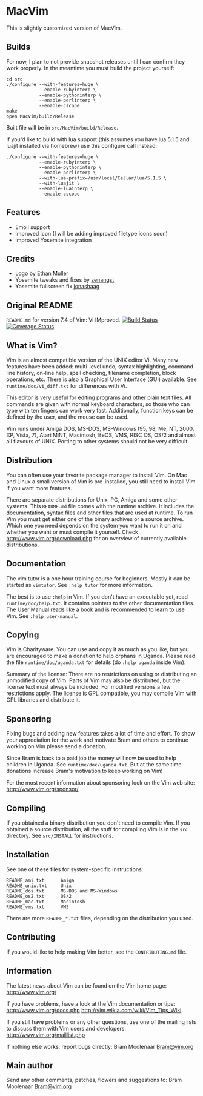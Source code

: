 # MacVim

This is slightly customized version of MacVim.

## Builds

For now, I plan to not provide snapshot releases until I can confirm they work
properly. In the meantime you must build the project yourself:

```
cd src
./configure --with-features=huge \
            --enable-rubyinterp \
            --enable-pythoninterp \
            --enable-perlinterp \
            --enable-cscope
make
open MacVim/build/Release
```

Built file will be in `src/MacVim/build/Release`.

If you'd like to build with lua support (this assumes you have lua 5.1.5 and luajit
installed via homebrew) use this configure call instead:

```
./configure --with-features=huge \
            --enable-rubyinterp \
            --enable-pythoninterp \
            --enable-perlinterp \
            --with-lua-prefix=/usr/local/Cellar/lua/5.1.5 \
            --with-luajit \
            --enable-luainterp \
            --enable-cscope
```

## Features

* Emoji support
* Improved icon (I will be adding improved filetype icons soon)
* Improved Yosemite integration

## Credits

* Logo by [Ethan Muller](https://dribbble.com/shots/1100850-Vim-Icon-Replacement)
* Yosemite tweaks and fixes by [zenangst](https://github.com/b4winckler/macvim/pull/45)
* Yosemite fullscreen fix [jonashaag](https://github.com/jonashaag/macvim/commit/0c68453e1a6bb7150ab694b126f3db9cb8cd971f)

## Original README

`README.md` for version 7.4 of Vim: Vi IMproved.
[![Build Status](https://travis-ci.org/vim/vim.svg?branch=master)](https://travis-ci.org/vim/vim)
[![Coverage Status](https://coveralls.io/repos/vim/vim/badge.svg?branch=master&service=github)](https://coveralls.io/github/vim/vim?branch=master)


## What is Vim? ##

Vim is an almost compatible version of the UNIX editor Vi.  Many new features
have been added: multi-level undo, syntax highlighting, command line history,
on-line help, spell checking, filename completion, block operations, etc.
There is also a Graphical User Interface (GUI) available.  See
`runtime/doc/vi_diff.txt` for differences with Vi.

This editor is very useful for editing programs and other plain text files.
All commands are given with normal keyboard characters, so those who can type
with ten fingers can work very fast.  Additionally, function keys can be
defined by the user, and the mouse can be used.

Vim runs under Amiga DOS, MS-DOS, MS-Windows (95, 98, Me, NT, 2000, XP, Vista,
7), Atari MiNT, Macintosh, BeOS, VMS, RISC OS, OS/2 and almost all flavours of
UNIX.  Porting to other systems should not be very difficult.


## Distribution ##

You can often use your favorite package manager to install Vim.  On Mac and
Linux a small version of Vim is pre-installed, you still need to install Vim
if you want more features.

There are separate distributions for Unix, PC, Amiga and some other systems.
This `README.md` file comes with the runtime archive.  It includes the
documentation, syntax files and other files that are used at runtime.  To run
Vim you must get either one of the binary archives or a source archive.
Which one you need depends on the system you want to run it on and whether you
want or must compile it yourself.  Check http://www.vim.org/download.php for
an overview of currently available distributions.


## Documentation ##

The vim tutor is a one hour training course for beginners.  Mostly it can be
started as `vimtutor`.  See `:help tutor` for more information.

The best is to use `:help` in Vim.  If you don't have an executable yet, read
`runtime/doc/help.txt`.  It contains pointers to the other documentation
files.  The User Manual reads like a book and is recommended to learn to use
Vim.  See `:help user-manual`.


## Copying ##

Vim is Charityware.  You can use and copy it as much as you like, but you are
encouraged to make a donation to help orphans in Uganda.  Please read the file
`runtime/doc/uganda.txt` for details (do `:help uganda` inside Vim).

Summary of the license: There are no restrictions on using or distributing an
unmodified copy of Vim.  Parts of Vim may also be distributed, but the license
text must always be included.  For modified versions a few restrictions apply.
The license is GPL compatible, you may compile Vim with GPL libraries and
distribute it.


## Sponsoring ##

Fixing bugs and adding new features takes a lot of time and effort.  To show
your appreciation for the work and motivate Bram and others to continue
working on Vim please send a donation.

Since Bram is back to a paid job the money will now be used to help children
in Uganda.  See `runtime/doc/uganda.txt`.  But at the same time donations
increase Bram's motivation to keep working on Vim!

For the most recent information about sponsoring look on the Vim web site:
	http://www.vim.org/sponsor/


## Compiling ##

If you obtained a binary distribution you don't need to compile Vim.  If you
obtained a source distribution, all the stuff for compiling Vim is in the
`src` directory.  See `src/INSTALL` for instructions.


## Installation ##

See one of these files for system-specific instructions:

	README_ami.txt		Amiga
	README_unix.txt		Unix
	README_dos.txt		MS-DOS and MS-Windows
	README_os2.txt		OS/2
	README_mac.txt		Macintosh
	README_vms.txt		VMS

There are more `README_*.txt` files, depending on the distribution you used.


## Contributing ##

If you would like to help making Vim better, see the `CONTRIBUTING.md` file.


## Information ##

The latest news about Vim can be found on the Vim home page:
	http://www.vim.org/

If you have problems, have a look at the Vim documentation or tips:
	http://www.vim.org/docs.php
	http://vim.wikia.com/wiki/Vim_Tips_Wiki

If you still have problems or any other questions, use one of the mailing
lists to discuss them with Vim users and developers:
	http://www.vim.org/maillist.php

If nothing else works, report bugs directly:
	Bram Moolenaar <Bram@vim.org>


## Main author ##

Send any other comments, patches, flowers and suggestions to:
	Bram Moolenaar <Bram@vim.org>

